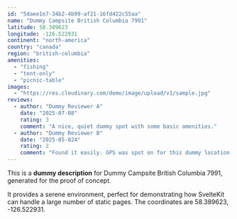 ```yaml
---
id: "5daee1e7-34b2-4b99-af21-16fd422c55aa"
name: "Dummy Campsite British Columbia 7991"
latitude: 58.389623
longitude: -126.522931
continent: "north-america"
country: "canada"
region: "british-columbia"
amenities:
  - "fishing"
  - "tent-only"
  - "picnic-table"
images:
  - "https://res.cloudinary.com/demo/image/upload/v1/sample.jpg"
reviews:
  - author: "Dummy Reviewer A"
    date: "2025-07-08"
    rating: 3
    comment: "A nice, quiet dummy spot with some basic amenities."
  - author: "Dummy Reviewer B"
    date: "2025-05-024"
    rating: 2
    comment: "Found it easily. GPS was spot on for this dummy location."
---
```


This is a **dummy description** for Dummy Campsite British Columbia 7991, generated for the proof of concept.

It provides a serene environment, perfect for demonstrating how SvelteKit can handle a large number of static pages. The coordinates are 58.389623, -126.522931.
